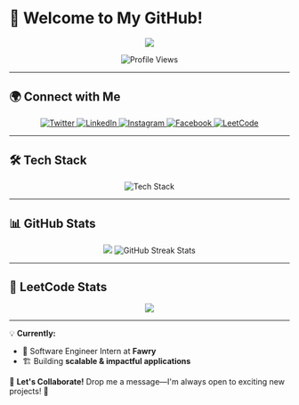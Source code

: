 # 👋 Welcome to My GitHub!  
<p align="center">
  <a href="https://github.com/mhmodfrmwi/readme-typing-svg">
    <img src="https://readme-typing-svg.herokuapp.com?size=22&duration=3000&center=true&vCenter=true&width=500&height=45&lines=Welcome+to+the+Final+Boss!;Passionate+Developer+%7C+Problem+Solver;Always+Learning+%7C+Always+Improving;Let's+Build+Something+Awesome!">
  </a>
</p>

<p align="center">
  <img src="https://komarev.com/ghpvc/?username=mhmodfrmwi&label=Profile%20Views&color=blue&style=for-the-badge" alt="Profile Views">
</p>

---

## 🌍 Connect with Me  
<p align="center">
  <a href="https://twitter.com/_mhmod__" target="_blank">
    <img src="https://img.shields.io/badge/Twitter-1DA1F2?style=for-the-badge&logo=twitter&logoColor=white" alt="Twitter">
  </a>
  <a href="https://www.linkedin.com/in/mahmoud-elframawi-94a410271/" target="_blank">
    <img src="https://img.shields.io/badge/LinkedIn-0077B5?style=for-the-badge&logo=linkedin&logoColor=white" alt="LinkedIn">
  </a>
  <a href="https://www.instagram.com/ma_hmoud_elframawi/" target="_blank">
    <img src="https://img.shields.io/badge/Instagram-E4405F?style=for-the-badge&logo=instagram&logoColor=white" alt="Instagram">
  </a>
  <a href="https://www.facebook.com/mahmoud.elframawi" target="_blank">
    <img src="https://img.shields.io/badge/Facebook-1877F2?style=for-the-badge&logo=facebook&logoColor=white" alt="Facebook">
  </a>
  <a href="https://leetcode.com/mahmoudframawi98/" target="_blank">
    <img src="https://img.shields.io/badge/LeetCode-FFA116?style=for-the-badge&logo=leetcode&logoColor=white" alt="LeetCode">
  </a>
</p>

---

## 🛠️ Tech Stack  
<p align="center">
  <img src="https://skillicons.dev/icons?i=cpp,java,python,js,ts,react,nextjs,nodejs,express,mongodb,mysql,postgresql,git,github,docker,linux,redis,graphql,tailwind,scss,vscode,postman" alt="Tech Stack">
</p>

---

## 📊 GitHub Stats  
<p align="center">
  <img src="https://github-readme-stats.vercel.app/api?username=mhmodfrmwi&show_icons=true&theme=radical&hide_border=true&count_private=true">
<img src="https://github-readme-streak-stats.herokuapp.com/?user=mhmodfrmwi&theme=radical&hide_border=true" alt="GitHub Streak Stats">
</p>

---

## 🎯 LeetCode Stats  
<p align="center">
  <img src="https://leetcard.jacoblin.cool/mahmoudframawi98?theme=dark&font=Fira%20Code&ext=contest">
</p>

---

💡 **Currently:**  
- 🚀 Software Engineer Intern at **Fawry**  
- 🏗️ Building **scalable & impactful applications**  

📩 **Let's Collaborate!** Drop me a message—I'm always open to exciting new projects! 🚀
